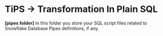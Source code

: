 # TiPS -> Transformation In Plain SQL

**[pipes folder]** In this folder you store your SQL script files related to Snowflake Database Pipes definitions, if any.
